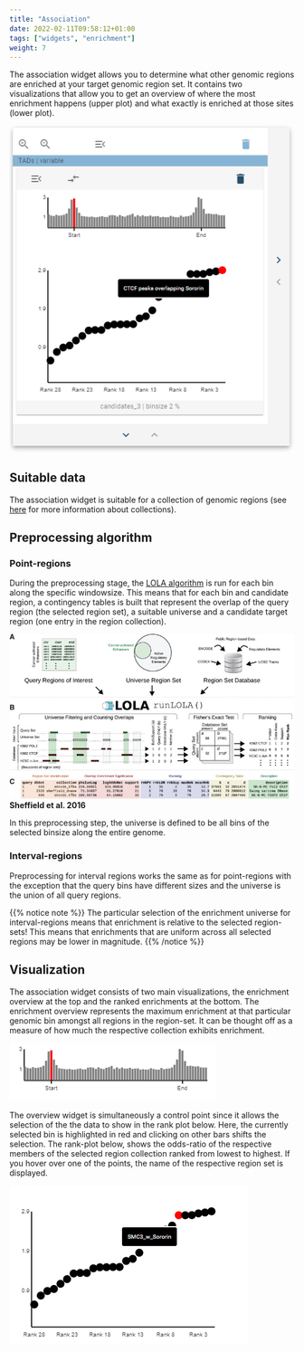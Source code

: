 ```yaml
---
title: "Association"
date: 2022-02-11T09:58:12+01:00
tags: ["widgets", "enrichment"]
weight: 7
---
```

The association widget allows you to determine what other genomic regions are enriched at your target genomic region set. It contains two visualizations that allow you to get an overview of where the most enrichment happens (upper plot) and what exactly is enriched at those sites (lower plot).


![LOLA](/docs/LOLA.png)


## Suitable data

The association widget is suitable for a collection of genomic regions (see [here](TODO) for more information about collections).

## Preprocessing algorithm

### Point-regions

During the preprocessing stage, the [LOLA algorithm](https://pubmed.ncbi.nlm.nih.gov/26508757/) is run for each bin along the specific windowsize. This means that for each bin and candidate region, a contingency tables is built that represent the overlap of the query region (the selected region set), a suitable universe and a candidate target region (one entry in the region collection).

![LOLA workflow](/docs/lola_workflow.jpg)
__Sheffield et al. 2016__

In this preprocessing step, the universe is defined to be all bins of the selected binsize along the entire genome.


### Interval-regions

Preprocessing for interval regions works the same as for point-regions with the exception that the query bins have different sizes and the universe is the union of all query regions.

{{% notice note %}}
The particular selection of the enrichment universe for interval-regions means that enrichment is relative to the selected region-sets! This means that enrichments that are uniform across all selected regions may be lower in magnitude.
{{% /notice %}}

## Visualization

The association widget consists of two main visualizations, the enrichment overview at the top and the ranked enrichments at the bottom. The enrichment overview represents the maximum enrichment at that particular genomic bin amongst all regions in the region-set. It can be thought off as a measure of how much the respective collection exhibits enrichment.

![LOLA enrichment magnitude](/docs/lola_enrichment_magnitude.png)

The overview widget is simultaneously a control point since it allows the selection of the the data to show in the rank plot below. Here, the currently selected bin is highlighted in red and clicking on other bars shifts the selection. The rank-plot below, shows the odds-ratio of the respective members of the selected region collection ranked from lowest to highest. If you hover over one of the points, the name of the respective region set is displayed.

![LOLA rank plot](/docs/lola_rank_plot.png)
